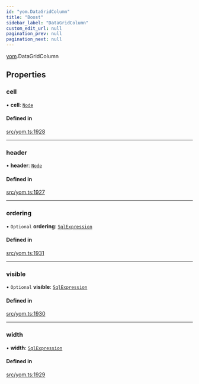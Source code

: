 ```yaml
---
id: "yom.DataGridColumn"
title: "Boost"
sidebar_label: "DataGridColumn"
custom_edit_url: null
pagination_prev: null
pagination_next: null
---
```


[yom](../namespaces/yom.md).DataGridColumn

## Properties

### cell

• **cell**: [`Node`](../namespaces/yom.md#node)

#### Defined in

[src/yom.ts:1928](https://github.com/yolmio/boost/blob/b239488/src/yom.ts#L1928)

___

### header

• **header**: [`Node`](../namespaces/yom.md#node)

#### Defined in

[src/yom.ts:1927](https://github.com/yolmio/boost/blob/b239488/src/yom.ts#L1927)

___

### ordering

• `Optional` **ordering**: [`SqlExpression`](../namespaces/yom.md#sqlexpression)

#### Defined in

[src/yom.ts:1931](https://github.com/yolmio/boost/blob/b239488/src/yom.ts#L1931)

___

### visible

• `Optional` **visible**: [`SqlExpression`](../namespaces/yom.md#sqlexpression)

#### Defined in

[src/yom.ts:1930](https://github.com/yolmio/boost/blob/b239488/src/yom.ts#L1930)

___

### width

• **width**: [`SqlExpression`](../namespaces/yom.md#sqlexpression)

#### Defined in

[src/yom.ts:1929](https://github.com/yolmio/boost/blob/b239488/src/yom.ts#L1929)
